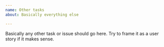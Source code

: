 ```yaml
---
name: Other tasks
about: Basically everything else

---
```


Basically any other task or issue should go here. Try to frame it as a user story if it makes sense.

